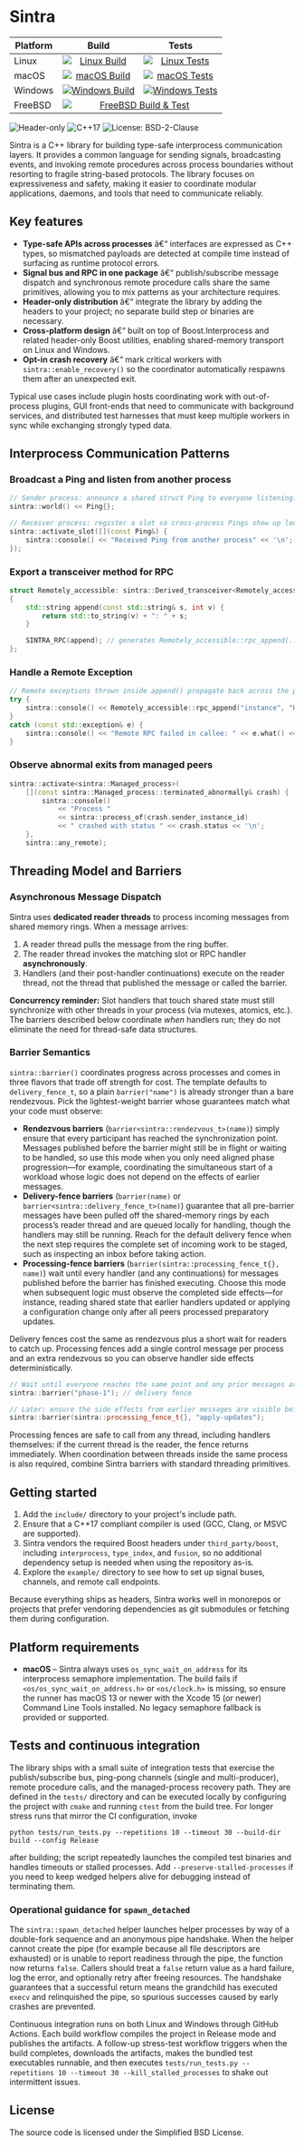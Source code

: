 # Sintra

<table>
  <thead>
    <tr>
      <th>Platform</th>
      <th>Build</th>
      <th>Tests</th>
    </tr>
  </thead>
  <tbody>
    <tr>
      <td>Linux</td>
      <td style="text-align:center;"><a href="https://github.com/imakris/sintra/actions/workflows/build-linux.yml?query=branch%3Amaster"><img alt="Linux Build" src="https://img.shields.io/github/actions/workflow/status/imakris/sintra/build-linux.yml?branch=master&event=push&label=Build&logo=github" style="display:block;margin:0 auto;"></a></td>
      <td style="text-align:center;"><a href="https://github.com/imakris/sintra/actions/workflows/build-linux.yml?query=branch%3Amaster"><img alt="Linux Tests" src="https://img.shields.io/github/actions/workflow/status/imakris/sintra/build-linux.yml?branch=master&event=push&label=Tests&logo=github" style="display:block;margin:0 auto;"></a></td>
    </tr>
    <tr>
      <td>macOS</td>
      <td style="text-align:center;"><a href="https://github.com/imakris/sintra/actions/workflows/build-macos.yml?query=branch%3Amaster"><img alt="macOS Build" src="https://img.shields.io/github/actions/workflow/status/imakris/sintra/build-macos.yml?branch=master&event=push&label=Build&logo=github" style="display:block;margin:0 auto;"></a></td>
      <td style="text-align:center;"><a href="https://github.com/imakris/sintra/actions/workflows/build-macos.yml?query=branch%3Amaster"><img alt="macOS Tests" src="https://img.shields.io/github/actions/workflow/status/imakris/sintra/build-macos.yml?branch=master&event=push&label=Tests&logo=github" style="display:block;margin:0 auto;"></a></td>
    </tr>
    <tr>
      <td>Windows</td>
      <td style="text-align:center;"><a href="https://github.com/imakris/sintra/actions/workflows/build-windows.yml?query=branch%3Amaster"><img alt="Windows Build" src="https://img.shields.io/github/actions/workflow/status/imakris/sintra/build-windows.yml?branch=master&event=push&label=Build&logo=github" style="display:block;margin:0 auto;"></a></td>
      <td style="text-align:center;"><a href="https://github.com/imakris/sintra/actions/workflows/build-windows.yml?query=branch%3Amaster"><img alt="Windows Tests" src="https://img.shields.io/github/actions/workflow/status/imakris/sintra/build-windows.yml?branch=master&event=push&label=Tests&logo=github" style="display:block;margin:0 auto;"></a></td>
    </tr>
    <tr>
      <td>FreeBSD</td>
      <td colspan="2" style="text-align:center;"><a href="https://cirrus-ci.com/github/imakris/sintra"><img alt="FreeBSD Build &amp; Test" src="https://api.cirrus-ci.com/github/imakris/sintra.svg?task=FreeBSD%20Build%20%26%20Test&amp;branch=master&amp;label=FreeBSD%20Build%20%26%20Test&amp;logo=cirrus-ci" style="display:block;margin:0 auto;"></a></td>
    </tr>
  </tbody>
</table>


![Header-only](https://img.shields.io/badge/header--only-yes-lightgrey)
![C++17](https://img.shields.io/badge/C%2B%2B-17-blue)
![License: BSD-2-Clause](https://img.shields.io/badge/license-BSD--2--Clause-green)

Sintra is a C++ library for building type-safe interprocess communication layers.
It provides a common language for sending signals, broadcasting events, and invoking
remote procedures across process boundaries without resorting to fragile string-based
protocols. The library focuses on expressiveness and safety, making it easier to
coordinate modular applications, daemons, and tools that need to communicate reliably.

## Key features

* **Type-safe APIs across processes** â€“ interfaces are expressed as C++ types, so
  mismatched payloads are detected at compile time instead of surfacing as runtime
  protocol errors.
* **Signal bus and RPC in one package** â€“ publish/subscribe message dispatch and
  synchronous remote procedure calls share the same primitives, allowing you to mix
  patterns as your architecture requires.
* **Header-only distribution** â€“ integrate the library by adding the headers to your
  project; no separate build step or binaries are necessary.
* **Cross-platform design** â€“ built on top of Boost.Interprocess and related
  header-only Boost utilities, enabling shared-memory transport on Linux and Windows.
* **Opt-in crash recovery** â€“ mark critical workers with `sintra::enable_recovery()` so
  the coordinator automatically respawns them after an unexpected exit.

Typical use cases include plugin hosts coordinating work with out-of-process plugins,
GUI front-ends that need to communicate with background services, and distributed test
harnesses that must keep multiple workers in sync while exchanging strongly typed data.


## Interprocess Communication Patterns

### Broadcast a Ping and listen from another process

```cpp
// Sender process: announce a shared struct Ping to everyone listening.
sintra::world() << Ping{};

// Receiver process: register a slot so cross-process Pings show up locally.
sintra::activate_slot([](const Ping&) {
    sintra::console() << "Received Ping from another process" << '\n';
});
```

### Export a transceiver method for RPC

```cpp
struct Remotely_accessible: sintra::Derived_transceiver<Remotely_accessible>
{
    std::string append(const std::string& s, int v) {
        return std::to_string(v) + ": " + s;
    }

    SINTRA_RPC(append); // generates Remotely_accessible::rpc_append(...)
};
```

### Handle a Remote Exception

```cpp
// Remote exceptions thrown inside append() propagate back across the process boundary.
try {
    sintra::console() << Remotely_accessible::rpc_append("instance", "Hi", 42) << '\n';
}
catch (const std::exception& e) {
    sintra::console() << "Remote RPC failed in callee: " << e.what() << '\n';
}
```

### Observe abnormal exits from managed peers

```cpp
sintra::activate<sintra::Managed_process>(
    [](const sintra::Managed_process::terminated_abnormally& crash) {
        sintra::console()
            << "Process "
            << sintra::process_of(crash.sender_instance_id)
            << " crashed with status " << crash.status << '\n';
    },
    sintra::any_remote);
```


## Threading Model and Barriers

### Asynchronous Message Dispatch

Sintra uses **dedicated reader threads** to process incoming messages from shared memory rings. When a message arrives:
1. A reader thread pulls the message from the ring buffer.
2. The reader thread invokes the matching slot or RPC handler **asynchronously**.
3. Handlers (and their post-handler continuations) execute on the reader thread, not the thread that published the message or called the barrier.

**Concurrency reminder:** Slot handlers that touch shared state must still synchronize with other threads in your process (via mutexes, atomics, etc.). The barriers described below coordinate *when* handlers run; they do not eliminate the need for thread-safe data structures.

### Barrier Semantics

`sintra::barrier()` coordinates progress across processes and comes in three flavors that trade off strength for cost. The template defaults to `delivery_fence_t`, so a plain `barrier("name")` is already stronger than a bare rendezvous. Pick the lightest-weight barrier whose guarantees match what your code must observe:

* **Rendezvous barriers** (`barrier<sintra::rendezvous_t>(name)`) simply ensure that every participant has reached the synchronization point. Messages published before the barrier might still be in flight or waiting to be handled, so use this mode when you only need aligned phase progression—for example, coordinating the simultaneous start of a workload whose logic does not depend on the effects of earlier messages.
* **Delivery-fence barriers** (`barrier(name)` or `barrier<sintra::delivery_fence_t>(name)`) guarantee that all pre-barrier messages have been pulled off the shared-memory rings by each process’s reader thread and are queued locally for handling, though the handlers may still be running. Reach for the default delivery fence when the next step requires the complete set of incoming work to be staged, such as inspecting an inbox before taking action.
* **Processing-fence barriers** (`barrier(sintra::processing_fence_t{}, name)`) wait until every handler (and any continuations) for messages published before the barrier has finished executing. Choose this mode when subsequent logic must observe the completed side effects—for instance, reading shared state that earlier handlers updated or applying a configuration change only after all peers processed preparatory updates.

Delivery fences cost the same as rendezvous plus a short wait for readers to catch up. Processing fences add a single control message per process and an extra rendezvous so you can observe handler side effects deterministically.

```cpp
// Wait until everyone reaches the same point and any prior messages are queued locally.
sintra::barrier("phase-1"); // delivery fence

// Later: ensure the side effects from earlier messages are visible before reading shared data.
sintra::barrier(sintra::processing_fence_t{}, "apply-updates");
```

Processing fences are safe to call from any thread, including handlers themselves: if the current thread is the reader, the fence returns immediately. When coordination between threads inside the same process is also required, combine Sintra barriers with standard threading primitives.

## Getting started

1. Add the `include/` directory to your project's include path.
2. Ensure that a C++17 compliant compiler is used (GCC, Clang, or MSVC are supported).
3. Sintra vendors the required Boost headers under `third_party/boost`,
   including `interprocess`, `type_index`, and `fusion`, so no additional
   dependency setup is needed when using the repository as-is.
4. Explore the `example/` directory to see how to set up signal buses, channels, and
   remote call endpoints.

Because everything ships as headers, Sintra works well in monorepos or projects that
prefer vendoring dependencies as git submodules or fetching them during configuration.

## Platform requirements

* **macOS** – Sintra always uses `os_sync_wait_on_address` for its interprocess semaphore implementation. The build fails if `<os/os_sync_wait_on_address.h>` or `<os/clock.h>` is missing, so ensure the runner has macOS 13 or newer with the Xcode 15 (or newer) Command Line Tools installed. No legacy semaphore fallback is provided or supported.

## Tests and continuous integration

The library ships with a small suite of integration tests that exercise the
publish/subscribe bus, ping-pong channels (single and multi-producer), remote
procedure calls, and the managed-process recovery path. They are defined in the
`tests/` directory and can be executed locally by configuring the project with
`cmake` and running `ctest` from the build tree. For longer stress runs that
mirror the CI configuration, invoke

```
python tests/run_tests.py --repetitions 10 --timeout 30 --build-dir build --config Release
```

after building; the script repeatedly launches the compiled test binaries and
handles timeouts or stalled processes. Add `--preserve-stalled-processes` if you
need to keep wedged helpers alive for debugging instead of terminating them.

### Operational guidance for `spawn_detached`

The `sintra::spawn_detached` helper launches helper processes by way of a
double-fork sequence and an anonymous pipe handshake. When the helper cannot
create the pipe (for example because all file descriptors are exhausted) or is
unable to report readiness through the pipe, the function now returns `false`.
Callers should treat a `false` return value as a hard failure, log the error, and
optionally retry after freeing resources. The handshake guarantees that a
successful return means the grandchild has executed `execv` and relinquished the
pipe, so spurious successes caused by early crashes are prevented.

Continuous integration runs on both Linux and Windows through GitHub Actions.
Each build workflow compiles the project in Release mode and publishes the
artifacts. A follow-up stress-test workflow triggers when the build completes,
downloads the artifacts, makes the bundled test executables runnable, and then
executes `tests/run_tests.py --repetitions 10 --timeout 30 --kill_stalled_processes`
to shake out intermittent issues.

## License

The source code is licensed under the Simplified BSD License.
